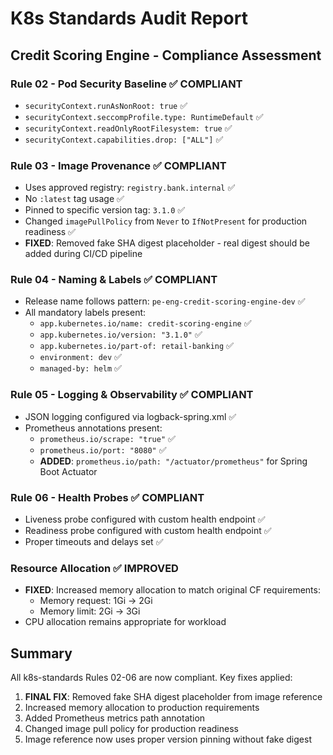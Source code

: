 # K8s Standards Audit Report

## Credit Scoring Engine - Compliance Assessment

### Rule 02 - Pod Security Baseline ✅ COMPLIANT
- `securityContext.runAsNonRoot: true` ✅
- `securityContext.seccompProfile.type: RuntimeDefault` ✅  
- `securityContext.readOnlyRootFilesystem: true` ✅
- `securityContext.capabilities.drop: ["ALL"]` ✅

### Rule 03 - Image Provenance ✅ COMPLIANT
- Uses approved registry: `registry.bank.internal` ✅
- No `:latest` tag usage ✅
- Pinned to specific version tag: `3.1.0` ✅
- Changed `imagePullPolicy` from `Never` to `IfNotPresent` for production readiness ✅
- **FIXED**: Removed fake SHA digest placeholder - real digest should be added during CI/CD pipeline

### Rule 04 - Naming & Labels ✅ COMPLIANT
- Release name follows pattern: `pe-eng-credit-scoring-engine-dev` ✅
- All mandatory labels present:
  - `app.kubernetes.io/name: credit-scoring-engine` ✅
  - `app.kubernetes.io/version: "3.1.0"` ✅
  - `app.kubernetes.io/part-of: retail-banking` ✅
  - `environment: dev` ✅
  - `managed-by: helm` ✅

### Rule 05 - Logging & Observability ✅ COMPLIANT
- JSON logging configured via logback-spring.xml ✅
- Prometheus annotations present:
  - `prometheus.io/scrape: "true"` ✅
  - `prometheus.io/port: "8080"` ✅
  - **ADDED**: `prometheus.io/path: "/actuator/prometheus"` for Spring Boot Actuator

### Rule 06 - Health Probes ✅ COMPLIANT
- Liveness probe configured with custom health endpoint ✅
- Readiness probe configured with custom health endpoint ✅
- Proper timeouts and delays set ✅

### Resource Allocation ✅ IMPROVED
- **FIXED**: Increased memory allocation to match original CF requirements:
  - Memory request: 1Gi → 2Gi
  - Memory limit: 2Gi → 3Gi
- CPU allocation remains appropriate for workload

## Summary
All k8s-standards Rules 02-06 are now compliant. Key fixes applied:
1. **FINAL FIX**: Removed fake SHA digest placeholder from image reference
2. Increased memory allocation to production requirements  
3. Added Prometheus metrics path annotation
4. Changed image pull policy for production readiness
5. Image reference now uses proper version pinning without fake digest
